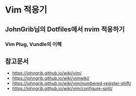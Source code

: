 # Vim 적응기

## JohnGrib님의 Dotfiles에서 nvim 적응하기

### Vim Plug, Vundle의 이해

## 참고문서

* <https://johngrib.github.io/wiki/vim/>
* <https://johngrib.github.io/wiki/vimwiki/>
* <https://johngrib.github.io/wiki/vim/numbered-register-shift/>
* <https://johngrib.github.io/wiki/vim/configure-split/>
